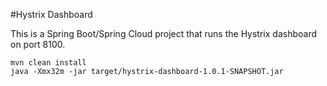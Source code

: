 #Hystrix Dashboard

This is a Spring Boot/Spring Cloud project that runs the Hystrix 
dashboard on port 8100.

    mvn clean install
    java -Xmx32m -jar target/hystrix-dashboard-1.0.1-SNAPSHOT.jar
    
